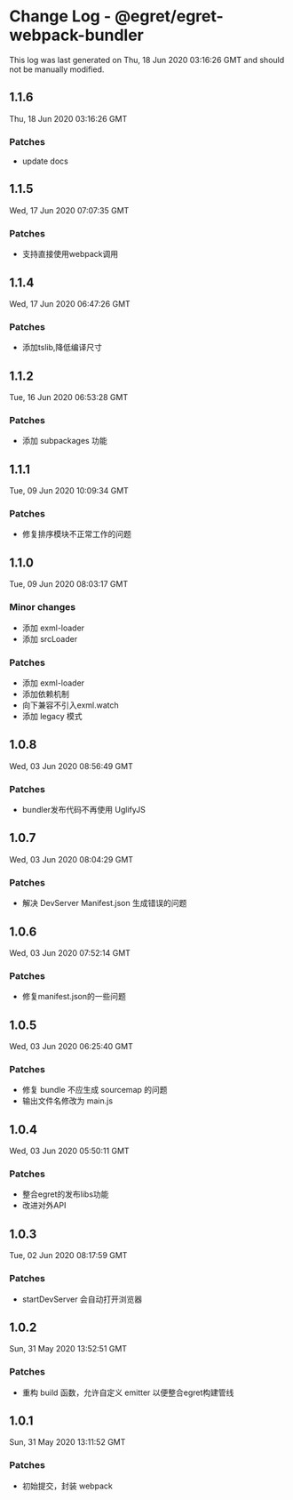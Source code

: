 # Change Log - @egret/egret-webpack-bundler

This log was last generated on Thu, 18 Jun 2020 03:16:26 GMT and should not be manually modified.

## 1.1.6
Thu, 18 Jun 2020 03:16:26 GMT

### Patches

- update docs

## 1.1.5
Wed, 17 Jun 2020 07:07:35 GMT

### Patches

- 支持直接使用webpack调用

## 1.1.4
Wed, 17 Jun 2020 06:47:26 GMT

### Patches

- 添加tslib,降低编译尺寸

## 1.1.2
Tue, 16 Jun 2020 06:53:28 GMT

### Patches

- 添加 subpackages 功能

## 1.1.1
Tue, 09 Jun 2020 10:09:34 GMT

### Patches

- 修复排序模块不正常工作的问题

## 1.1.0
Tue, 09 Jun 2020 08:03:17 GMT

### Minor changes

- 添加 exml-loader
- 添加 srcLoader

### Patches

- 添加 exml-loader
- 添加依赖机制
- 向下兼容不引入exml.watch
- 添加 legacy 模式

## 1.0.8
Wed, 03 Jun 2020 08:56:49 GMT

### Patches

- bundler发布代码不再使用 UglifyJS

## 1.0.7
Wed, 03 Jun 2020 08:04:29 GMT

### Patches

- 解决 DevServer Manifest.json 生成错误的问题

## 1.0.6
Wed, 03 Jun 2020 07:52:14 GMT

### Patches

- 修复manifest.json的一些问题

## 1.0.5
Wed, 03 Jun 2020 06:25:40 GMT

### Patches

- 修复 bundle 不应生成 sourcemap 的问题
- 输出文件名修改为 main.js

## 1.0.4
Wed, 03 Jun 2020 05:50:11 GMT

### Patches

- 整合egret的发布libs功能
- 改进对外API

## 1.0.3
Tue, 02 Jun 2020 08:17:59 GMT

### Patches

- startDevServer 会自动打开浏览器

## 1.0.2
Sun, 31 May 2020 13:52:51 GMT

### Patches

- 重构 build 函数，允许自定义 emitter 以便整合egret构建管线

## 1.0.1
Sun, 31 May 2020 13:11:52 GMT

### Patches

- 初始提交，封装 webpack

